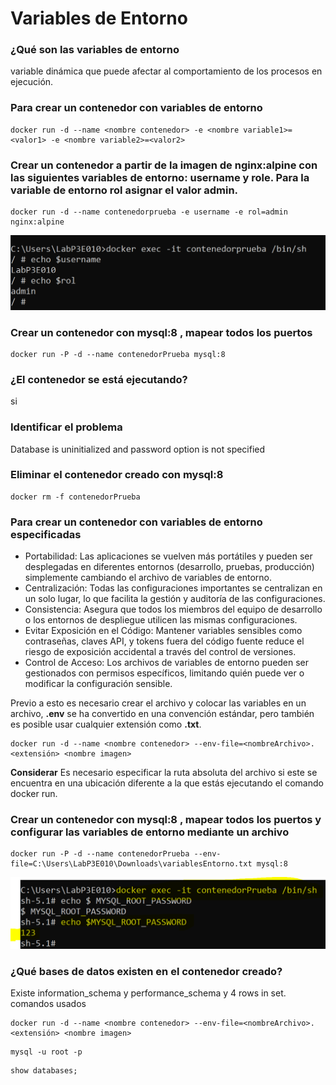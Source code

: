 # Variables de Entorno
### ¿Qué son las variables de entorno  
variable dinámica que puede afectar al comportamiento de los procesos en ejecución.

### Para crear un contenedor con variables de entorno

```
docker run -d --name <nombre contenedor> -e <nombre variable1>=<valor1> -e <nombre variable2>=<valor2>
```

### Crear un contenedor a partir de la imagen de nginx:alpine con las siguientes variables de entorno: username y role. Para la variable de entorno rol asignar el valor admin.
```
docker run -d --name contenedorprueba -e username -e rol=admin nginx:alpine
```
![Imagen](imagenes/variablesentorno.PNG)

### Crear un contenedor con mysql:8 , mapear todos los puertos
```
docker run -P -d --name contenedorPrueba mysql:8 
```
### ¿El contenedor se está ejecutando?  
si

### Identificar el problema  
Database is uninitialized and password option is not specified

### Eliminar el contenedor creado con mysql:8 
```
docker rm -f contenedorPrueba
```

### Para crear un contenedor con variables de entorno especificadas
- Portabilidad: Las aplicaciones se vuelven más portátiles y pueden ser desplegadas en diferentes entornos (desarrollo, pruebas, producción) simplemente cambiando el archivo de variables de entorno.
- Centralización: Todas las configuraciones importantes se centralizan en un solo lugar, lo que facilita la gestión y auditoría de las configuraciones.
- Consistencia: Asegura que todos los miembros del equipo de desarrollo o los entornos de despliegue utilicen las mismas configuraciones.
- Evitar Exposición en el Código: Mantener variables sensibles como contraseñas, claves API, y tokens fuera del código fuente reduce el riesgo de exposición accidental a través del control de versiones.
- Control de Acceso: Los archivos de variables de entorno pueden ser gestionados con permisos específicos, limitando quién puede ver o modificar la configuración sensible.

Previo a esto es necesario crear el archivo y colocar las variables en un archivo, **.env** se ha convertido en una convención estándar, pero también es posible usar cualquier extensión como **.txt**.
```
docker run -d --name <nombre contenedor> --env-file=<nombreArchivo>.<extensión> <nombre imagen>
```
**Considerar**
Es necesario especificar la ruta absoluta del archivo si este se encuentra en una ubicación diferente a la que estás ejecutando el comando docker run.

### Crear un contenedor con mysql:8 , mapear todos los puertos y configurar las variables de entorno mediante un archivo
```
docker run -P -d --name contenedorPrueba --env-file=C:\Users\LabP3E010\Downloads\variablesEntorno.txt mysql:8
```
![Imagen](imagenes/evidenciavariable.PNG)

### ¿Qué bases de datos existen en el contenedor creado?
Existe information_schema y performance_schema y 4 rows in set.  
comandos usados
```
docker run -d --name <nombre contenedor> --env-file=<nombreArchivo>.<extensión> <nombre imagen>
```
```
mysql -u root -p
```
```
show databases;
```
